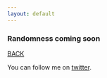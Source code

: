 ```yaml
---
layout: default
---
```


### Randomness coming soon

[BACK](../../)

You can follow me on [twitter](https://twitter.com/AlexisReyesJR).
